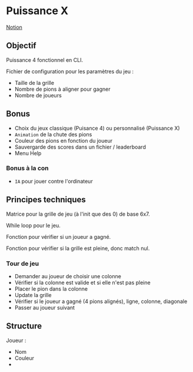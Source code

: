 # Puissance X

[Notion](https://nospy.notion.site/)

## Objectif

Puissance 4 fonctionnel en CLI.

Fichier de configuration pour les paramètres du jeu :
- Taille de la grille
- Nombre de pions à aligner pour gagner
- Nombre de joueurs

## Bonus

- Choix du jeux classique (Puisance 4) ou personnalisé (Puissance X)
- `Animation` de la chute des pions
- Couleur des pions en fonction du joueur
- Sauvergarde des scores dans un fichier / leaderboard
- Menu Help

### Bonus à la con

- `IA` pour jouer contre l'ordinateur

## Principes techniques

Matrice pour la grille de jeu (à l'init que des 0) de base 6x7.

While loop pour le jeu.

Fonction pour vérifier si un joueur a gagné.

Fonction pour vérifier si la grille est pleine, donc match nul.

### Tour de jeu

- Demander au joueur de choisir une colonne
- Vérifier si la colonne est valide et si elle n'est pas pleine
- Placer le pion dans la colonne
- Update la grille
- Vérifier si le joueur a gagné (4 pions alignés), ligne, colonne, diagonale
- Passer au joueur suivant

## Structure

Joueur :
- Nom
- Couleur
- 